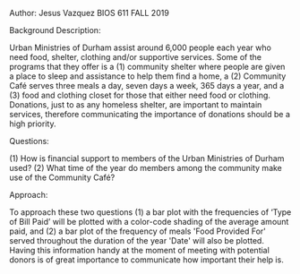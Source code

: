 Author: Jesus Vazquez
BIOS 611
FALL 2019

Background Description:

Urban Ministries of Durham assist around 6,000 people each year who need food, shelter, clothing and/or supportive services. Some of the programs that they offer is a (1) community shelter where people are given a place to sleep and assistance to help them find a home, a (2) Community Café serves three meals a day, seven days a week, 365 days a year, and a (3) food and clothing closet for those that either need food or clothing. Donations, just to as any homeless shelter, are important to maintain services, therefore communicating the importance of donations should be a high priority.

Questions: 

(1) How is financial support to members of the Urban Ministries of Durham used?
(2) What time of the year do members among the community make use of the Community Café?

Approach:

To approach these two questions (1) a bar plot with the frequencies of ‘Type of Bill Paid’ will be plotted with a color-code shading of the average amount paid, and (2) a bar plot of the frequency of meals 'Food Provided For' served throughout the duration of the year 'Date' will also be plotted. Having this information handy at the moment of meeting with potential donors is of great importance to communicate how important their help is.
